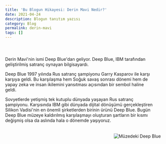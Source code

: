 ```yaml
---
title: 'Bu Blogun Hikayesi: Derin Mavi Nedir?'
date: 2021-04-24
description: Blogun tanıtım yazısı
category: Blog
permalink: derin-mavi
tags: []
---
```



<div class="row" style="margin-bottom: 2.5rem;margin-top: 2.5rem;"><div class="eight column" style="
    max-width: 490px;
    float: left;
    padding-right: 20px;
"><p>Derin Mavi'nin ismi Deep Blue'dan geliyor. Deep Blue, IBM tarafından geliştirilmiş satranç oynayan bilgisayardı.</p>
  <p>Deep Blue 1997 yılında Rus satranç şampiyonu Garry Kasparov ile karşı karşıya geldi. Bu karşılaşma hem Soğuk savaş sonrası dönemi hem de yapay zeka ve insan ikilemini yansıtması açısından bir sembol haline geldi.</p>
  <p>Sovyetlerde yetişmiş tek kutuplu dünyada yaşayan Rus satranç şampiyonu. Karşısında IBM gibi dünyada dijital dönüşümü gerçekleştiren Silikon Vadisi'nin en önemli şirketlerden birinin ürünü Deep Blue. Bugün Deep Blue müzeye kaldırılmış karşılaşmayı oluşturan şartların bir kısmı değişmiş olsa da aslında hala o dönemde yaşıyoruz.</p></div><div class="s" style="
    max-width: 275px;
    float: right;
    padding-left: 20px;
    padding-top: 20px;
"><img class="u-max-full-width" src="https://derinmavi.io/images/ibm-deep-blue-in-museum.jpg" alt="Müzedeki Deep Blue"></div></div>
